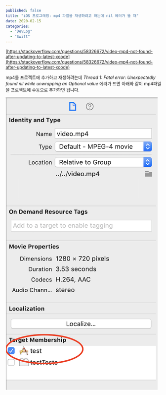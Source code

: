 ```yaml
---
published: false
title: "iOS 프로그래밍: mp4 파일을 재생하려고 하는데 nil 에러가 뜰 때"
date: 2020-02-15
categories: 
  - "DevLog"
  - "Swift"
---
```


[https://stackoverflow.com/questions/58326672/video-mp4-not-found-after-updating-to-latest-xcode](https://stackoverflow.com/questions/58326672/video-mp4-not-found-after-updating-to-latest-xcode)

mp4를 프로젝트에 추가하고 재생하려는데 _Thread 1: Fatal error: Unexpectedly found nil while unwrapping an Optional value_ 에러가 뜨면 아래와 같이 mp4파일을 프로젝트에 수동으로 추가하면 됩니다.

 ![](/assets/img/wp-content/uploads/2020/02/IN5IN.png)
